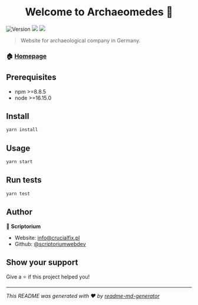 <h1 align="center">Welcome to Archaeomedes 👋</h1>
<p>
  <img alt="Version" src="https://img.shields.io/badge/version-0.12.0-blue.svg?cacheSeconds=2592000" />
  <img src="https://img.shields.io/badge/npm-%3E%3D8.8.5-blue.svg" />
  <img src="https://img.shields.io/badge/node-%3E%3D16.15.0-blue.svg" />
</p>

> Website for archaeological company in Germany.

### 🏠 [Homepage](https://www.archaeomedes.de/)

## Prerequisites

- npm >=8.8.5
- node >=16.15.0

## Install

```sh
yarn install
```

## Usage

```sh
yarn start
```

## Run tests

```sh
yarn test
```

## Author

👤 **Scriptorium**

* Website: info@crucialfix.pl
* Github: [@scriptoriumwebdev](https://github.com/scriptoriumwebdev)

## Show your support

Give a ⭐️ if this project helped you!

***
_This README was generated with ❤️ by [readme-md-generator](https://github.com/kefranabg/readme-md-generator)_
